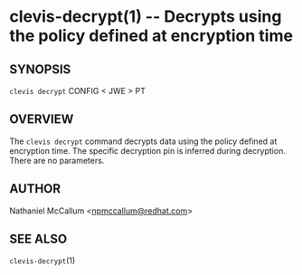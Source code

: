 clevis-decrypt(1) -- Decrypts using the policy defined at encryption time
=========================================================================

## SYNOPSIS

`clevis decrypt` CONFIG < JWE > PT

## OVERVIEW

The `clevis decrypt` command decrypts data using the policy defined at
encryption time. The specific decryption pin is inferred during decryption.
There are no parameters.

## AUTHOR

Nathaniel McCallum &lt;npmccallum@redhat.com&gt;

## SEE ALSO

`clevis-decrypt`(1)
